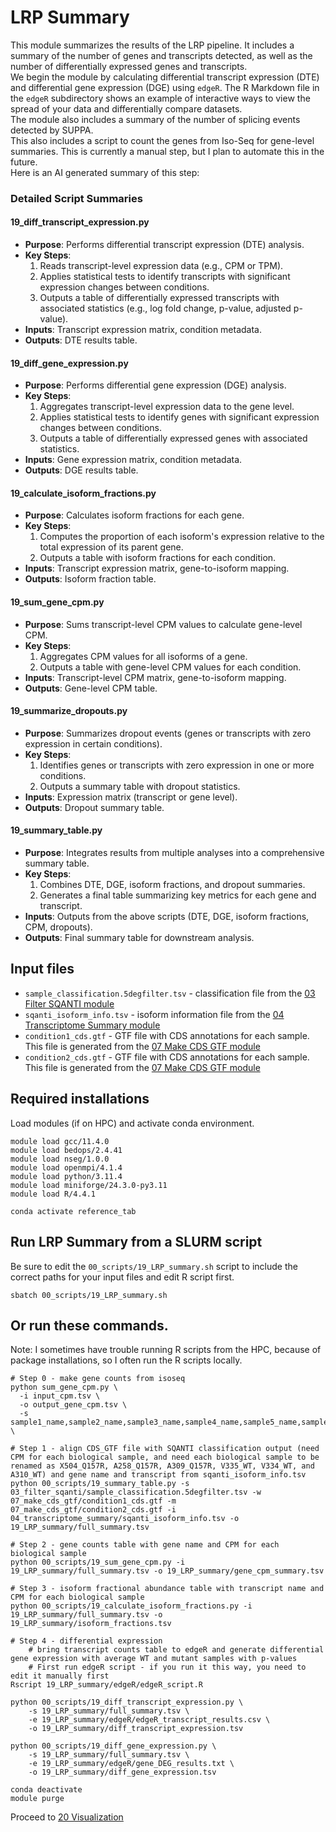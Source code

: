 # LRP Summary
This module summarizes the results of the LRP pipeline. It includes a summary of the number of genes and transcripts detected, as well as the number of differentially expressed genes and transcripts. <br />
We begin the module by calculating differential transcript expression (DTE) and differential gene expression (DGE) using `edgeR`. The R Markdown file in the `edgeR` subdirectory shows an example of interactive ways to view the spread of your data and differentially compare datasets. <br />
The module also includes a summary of the number of splicing events detected by SUPPA. <br />
This also includes a script to count the genes from Iso-Seq for gene-level summaries. This is currently a manual step, but I plan to automate this in the future. <br />
Here is an AI generated summary of this step: <br />
### Detailed Script Summaries
#### 19_diff_transcript_expression.py
- **Purpose**: Performs differential transcript expression (DTE) analysis.
- **Key Steps**:
  1. Reads transcript-level expression data (e.g., CPM or TPM).
  2. Applies statistical tests to identify transcripts with significant expression changes between conditions.
  3. Outputs a table of differentially expressed transcripts with associated statistics (e.g., log fold change, p-value, adjusted p-value).
- **Inputs**: Transcript expression matrix, condition metadata.
- **Outputs**: DTE results table.

#### 19_diff_gene_expression.py
- **Purpose**: Performs differential gene expression (DGE) analysis.
- **Key Steps**:
  1. Aggregates transcript-level expression data to the gene level.
  2. Applies statistical tests to identify genes with significant expression changes between conditions.
  3. Outputs a table of differentially expressed genes with associated statistics.
- **Inputs**: Gene expression matrix, condition metadata.
- **Outputs**: DGE results table.

#### 19_calculate_isoform_fractions.py
- **Purpose**: Calculates isoform fractions for each gene.
- **Key Steps**:
  1. Computes the proportion of each isoform's expression relative to the total expression of its parent gene.
  2. Outputs a table with isoform fractions for each condition.
- **Inputs**: Transcript expression matrix, gene-to-isoform mapping.
- **Outputs**: Isoform fraction table.

#### 19_sum_gene_cpm.py
- **Purpose**: Sums transcript-level CPM values to calculate gene-level CPM.
- **Key Steps**:
  1. Aggregates CPM values for all isoforms of a gene.
  2. Outputs a table with gene-level CPM values for each condition.
- **Inputs**: Transcript-level CPM matrix, gene-to-isoform mapping.
- **Outputs**: Gene-level CPM table.

#### 19_summarize_dropouts.py
- **Purpose**: Summarizes dropout events (genes or transcripts with zero expression in certain conditions).
- **Key Steps**:
  1. Identifies genes or transcripts with zero expression in one or more conditions.
  2. Outputs a summary table with dropout statistics.
- **Inputs**: Expression matrix (transcript or gene level).
- **Outputs**: Dropout summary table.

#### 19_summary_table.py
- **Purpose**: Integrates results from multiple analyses into a comprehensive summary table.
- **Key Steps**:
  1. Combines DTE, DGE, isoform fractions, and dropout summaries.
  2. Generates a final table summarizing key metrics for each gene and transcript.
- **Inputs**: Outputs from the above scripts (DTE, DGE, isoform fractions, CPM, dropouts).
- **Outputs**: Final summary table for downstream analysis.

## Input files
- `sample_classification.5degfilter.tsv` - classification file from the [03 Filter SQANTI module](https://github.com/efwatts/LRP_Troubleshooting/tree/main/03_filter_sqanti)
- `sqanti_isoform_info.tsv` - isoform information file from the [04 Transcriptome Summary module](https://github.com/efwatts/LRP_Troubleshooting/tree/main/04_transcriptome_summary)
- `condition1_cds.gtf` - GTF file with CDS annotations for each sample. This file is generated from the [07 Make CDS GTF module](https://github.com/efwatts/LRP_Troubleshooting/tree/main/07_make_cds_gtf)
- `condition2_cds.gtf` - GTF file with CDS annotations for each sample. This file is generated from the [07 Make CDS GTF module](https://github.com/efwatts/LRP_Troubleshooting/tree/main/07_make_cds_gtf)

## Required installations
Load modules (if on HPC) and activate conda environment. <br />
```
module load gcc/11.4.0
module load bedops/2.4.41
module load nseg/1.0.0
module load openmpi/4.1.4
module load python/3.11.4 
module load miniforge/24.3.0-py3.11
module load R/4.4.1

conda activate reference_tab
```
## Run LRP Summary from a SLURM script
Be sure to edit the `00_scripts/19_LRP_summary.sh` script to include the correct paths for your input files and edit R script first. <br />
```
sbatch 00_scripts/19_LRP_summary.sh
```
## Or run these commands.
Note: I sometimes have trouble running R scripts from the HPC, because of package installations, so I often run the R scripts locally. <br />
```
# Step 0 - make gene counts from isoseq
python sum_gene_cpm.py \
  -i input_cpm.tsv \
  -o output_gene_cpm.tsv \
  -s sample1_name,sample2_name,sample3_name,sample4_name,sample5_name,sample6_name \

# Step 1 - align CDS_GTF file with SQANTI classification output (need CPM for each biological sample, and need each biological sample to be renamed as X504_Q157R, A258_Q157R, A309_Q157R, V335_WT, V334_WT, and A310_WT) and gene name and transcript from sqanti_isoform_info.tsv
python 00_scripts/19_summary_table.py -s 03_filter_sqanti/sample_classification.5degfilter.tsv -w 07_make_cds_gtf/condition1_cds.gtf -m 07_make_cds_gtf/condition2_cds.gtf -i 04_transcriptome_summary/sqanti_isoform_info.tsv -o 19_LRP_summary/full_summary.tsv

# Step 2 - gene counts table with gene name and CPM for each biological sample
python 00_scripts/19_sum_gene_cpm.py -i 19_LRP_summary/full_summary.tsv -o 19_LRP_summary/gene_cpm_summary.tsv

# Step 3 - isoform fractional abundance table with transcript name and CPM for each biological sample
python 00_scripts/19_calculate_isoform_fractions.py -i 19_LRP_summary/full_summary.tsv -o 19_LRP_summary/isoform_fractions.tsv

# Step 4 - differential expression 
    # bring transcript counts table to edgeR and generate differential gene expression with average WT and mutant samples with p-values
    # First run edgeR script - if you run it this way, you need to edit it manually first
Rscript 19_LRP_summary/edgeR/edgeR_script.R 

python 00_scripts/19_diff_transcript_expression.py \
    -s 19_LRP_summary/full_summary.tsv \
    -e 19_LRP_summary/edgeR/edgeR_transcript_results.csv \
    -o 19_LRP_summary/diff_transcript_expression.tsv

python 00_scripts/19_diff_gene_expression.py \
    -s 19_LRP_summary/full_summary.tsv \
    -e 19_LRP_summary/edgeR/gene_DEG_results.txt \
    -o 19_LRP_summary/diff_gene_expression.tsv

conda deactivate
module purge
```
Proceed to [20 Visualization](https://github.com/efwatts/LRP_Troubleshooting/tree/main/20_visualization)
